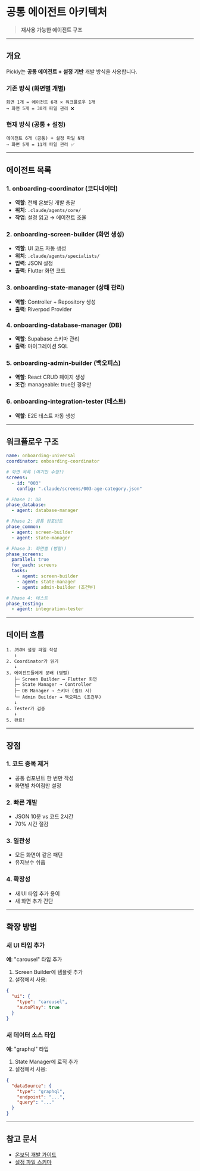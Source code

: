 # 공통 에이전트 아키텍처

> **재사용 가능한 에이전트 구조**

---

## 개요

Pickly는 **공통 에이전트 + 설정 기반** 개발 방식을 사용합니다.

### 기존 방식 (화면별 개별)
```
화면 1개 = 에이전트 6개 × 워크플로우 1개
→ 화면 5개 = 30개 파일 관리 ❌
```

### 현재 방식 (공통 + 설정)
```
에이전트 6개 (공통) + 설정 파일 N개
→ 화면 5개 = 11개 파일 관리 ✅
```

---

## 에이전트 목록

### 1. onboarding-coordinator (코디네이터)
- **역할**: 전체 온보딩 개발 총괄
- **위치**: `.claude/agents/core/`
- **작업**: 설정 읽고 → 에이전트 조율

### 2. onboarding-screen-builder (화면 생성)
- **역할**: UI 코드 자동 생성
- **위치**: `.claude/agents/specialists/`
- **입력**: JSON 설정
- **출력**: Flutter 화면 코드

### 3. onboarding-state-manager (상태 관리)
- **역할**: Controller + Repository 생성
- **출력**: Riverpod Provider

### 4. onboarding-database-manager (DB)
- **역할**: Supabase 스키마 관리
- **출력**: 마이그레이션 SQL

### 5. onboarding-admin-builder (백오피스)
- **역할**: React CRUD 페이지 생성
- **조건**: manageable: true인 경우만

### 6. onboarding-integration-tester (테스트)
- **역할**: E2E 테스트 자동 생성

---

## 워크플로우 구조

```yaml
name: onboarding-universal
coordinator: onboarding-coordinator

# 화면 목록 (여기만 수정!)
screens:
  - id: "003"
    config: ".claude/screens/003-age-category.json"

# Phase 1: DB
phase_database:
  - agent: database-manager

# Phase 2: 공통 컴포넌트
phase_common:
  - agent: screen-builder
  - agent: state-manager

# Phase 3: 화면별 (병렬!)
phase_screens:
  parallel: true
  for_each: screens
  tasks:
    - agent: screen-builder
    - agent: state-manager
    - agent: admin-builder (조건부)

# Phase 4: 테스트
phase_testing:
  - agent: integration-tester
```

---

## 데이터 흐름

```
1. JSON 설정 파일 작성
   ↓
2. Coordinator가 읽기
   ↓
3. 에이전트들에게 분배 (병렬)
   ├─ Screen Builder → Flutter 화면
   ├─ State Manager → Controller
   ├─ DB Manager → 스키마 (필요 시)
   └─ Admin Builder → 백오피스 (조건부)
   ↓
4. Tester가 검증
   ↓
5. 완료!
```

---

## 장점

### 1. 코드 중복 제거
- 공통 컴포넌트 한 번만 작성
- 화면별 차이점만 설정

### 2. 빠른 개발
- JSON 10분 vs 코드 2시간
- 70% 시간 절감

### 3. 일관성
- 모든 화면이 같은 패턴
- 유지보수 쉬움

### 4. 확장성
- 새 UI 타입 추가 용이
- 새 화면 추가 간단

---

## 확장 방법

### 새 UI 타입 추가

**예**: "carousel" 타입 추가

1. Screen Builder에 템플릿 추가
2. 설정에서 사용:
```json
{
  "ui": {
    "type": "carousel",
    "autoPlay": true
  }
}
```

### 새 데이터 소스 타입

**예**: "graphql" 타입

1. State Manager에 로직 추가
2. 설정에서 사용:
```json
{
  "dataSource": {
    "type": "graphql",
    "endpoint": "...",
    "query": "..."
  }
}
```

---

## 참고 문서

- [온보딩 개발 가이드](../development/onboarding-development-guide.md)
- [설정 파일 스키마](../api/screen-config-schema.md)
